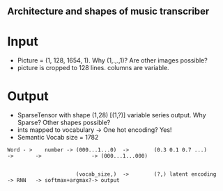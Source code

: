 ## Architecture and shapes of music transcriber

# Input


* Picture = (1, 128, 1654, 1). Why (1,.,.,1)? Are other images possible?
* picture is cropped to 128 lines. columns are variable.


# Output 

* SparseTensor with shape (1,28) [(1,?)] variable series output. Why Sparse? Other shapes possible? 
* ints mapped to vocabulary -> One hot encoding? Yes!
* Semantic Vocab size = 1782


```
Word - >    number -> (000...1...0)  ->        (0.3 0.1 0.7 ...)        ->       ->                -> (000...1...000)


                      (vocab_size,)  ->        (?,) latent encoding     -> RNN   -> softmax+argmax?-> output
```
